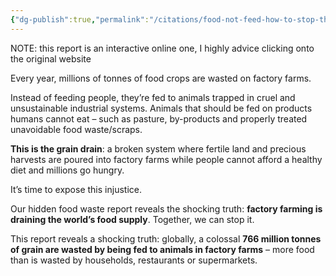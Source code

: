 ```yaml
---
{"dg-publish":true,"permalink":"/citations/food-not-feed-how-to-stop-the-world-s-biggest-form-of-food-waste-compassion-in-world-farming/","tags":["#food_security animal_feed factory_farming"],"created":"2025-10-23T17:42:45.496+01:00","updated":"2025-10-23T18:12:10.216+01:00"}
---
```


NOTE: this report is an interactive online one, I highly advice clicking onto the original website

Every year, millions of tonnes of food crops are wasted on factory farms.

Instead of feeding people, they’re fed to animals trapped in cruel and unsustainable industrial systems. Animals that should be fed on products humans cannot eat – such as pasture, by-products and properly treated unavoidable food waste/scraps. 

**This is the grain drain**: a broken system where fertile land and precious harvests are poured into factory farms while people cannot afford a healthy diet and millions go hungry.

It’s time to expose this injustice.  

Our hidden food waste report reveals the shocking truth: **factory farming is draining the world’s food supply**. Together, we can stop it. 

This report reveals a shocking truth: globally, a colossal **766 million tonnes of grain are wasted by being fed to animals in factory farms** – more food than is wasted by households, restaurants or supermarkets.